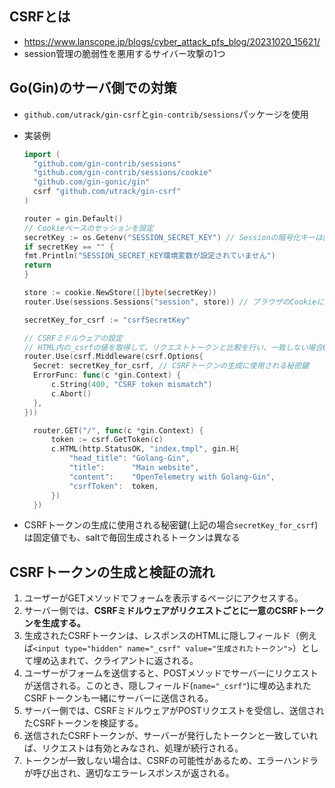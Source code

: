 ## CSRFとは
- https://www.lanscope.jp/blogs/cyber_attack_pfs_blog/20231020_15621/
- session管理の脆弱性を悪用するサイバー攻撃の1つ

## Go(Gin)のサーバ側での対策
- `github.com/utrack/gin-csrf`と`gin-contrib/sessions`パッケージを使用
- 実装例
  ~~~go
  import (
    "github.com/gin-contrib/sessions"
    "github.com/gin-contrib/sessions/cookie"
    "github.com/gin-gonic/gin"
    csrf "github.com/utrack/gin-csrf"
  )

  router = gin.Default()
  // Cookieベースのセッションを設定
  secretKey := os.Getenv("SESSION_SECRET_KEY") // Sessionの暗号化キーは固定の値を使用することで、アプリの再起動時にセッションが維持されるようにする
  if secretKey == "" {
  fmt.Println("SESSION_SECRET_KEY環境変数が設定されていません")
  return
  }

  store := cookie.NewStore([]byte(secretKey))
  router.Use(sessions.Sessions("session", store)) // ブラウザのCookieにセッションIDを保存する

  secretKey_for_csrf := "csrfSecretKey"

  // CSRFミドルウェアの設定
  // HTML内の_csrfの値を取得して、リクエストトークンと比較を行い、一致しない場合ErrorFuncを実行する（https://github.com/utrack/gin-csrf/blob/master/csrf.go）
  router.Use(csrf.Middleware(csrf.Options{
    Secret: secretKey_for_csrf, // CSRFトークンの生成に使用される秘密鍵
    ErrorFunc: func(c *gin.Context) {
    	c.String(400, "CSRF token mismatch")
    	c.Abort()
    },
  }))

	router.GET("/", func(c *gin.Context) {
		token := csrf.GetToken(c)
		c.HTML(http.StatusOK, "index.tmpl", gin.H{
			"head_title": "Golang-Gin",
			"title":      "Main website",
			"content":    "OpenTelemetry with Golang-Gin",
			"csrfToken":  token,
		})
	})
  ~~~

- CSRFトークンの生成に使用される秘密鍵(上記の場合`secretKey_for_csrf`)は固定値でも、saltで毎回生成されるトークンは異なる

## CSRFトークンの生成と検証の流れ
1. ユーザーがGETメソッドでフォームを表示するページにアクセスする。
2. サーバー側では、**CSRFミドルウェアがリクエストごとに一意のCSRFトークンを生成する。**
3. 生成されたCSRFトークンは、レスポンスのHTMLに隠しフィールド（例えば`<input type="hidden" name="_csrf" value="生成されたトークン">`）として埋め込まれて、クライアントに返される。
4. ユーザーがフォームを送信すると、POSTメソッドでサーバーにリクエストが送信される。このとき、隠しフィールド(`name="_csrf"`)に埋め込まれたCSRFトークンも一緒にサーバーに送信される。
5. サーバー側では、CSRFミドルウェアがPOSTリクエストを受信し、送信されたCSRFトークンを検証する。
6. 送信されたCSRFトークンが、サーバーが発行したトークンと一致していれば、リクエストは有効とみなされ、処理が続行される。
7. トークンが一致しない場合は、CSRFの可能性があるため、エラーハンドラが呼び出され、適切なエラーレスポンスが返される。